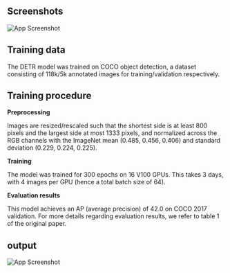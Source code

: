 
## Screenshots

![App Screenshot](https://via.placeholder.com/468x300?text=App+Screenshot+Here)

## Training data
The DETR model was trained on COCO object detection, a dataset consisting of 118k/5k annotated images for training/validation respectively.
## Training procedure
**Preprocessing**

Images are resized/rescaled such that the shortest side is at least 800 pixels and the largest side at most 1333 pixels, and normalized across the RGB channels with the ImageNet mean (0.485, 0.456, 0.406) and standard deviation (0.229, 0.224, 0.225).

**Training**

The model was trained for 300 epochs on 16 V100 GPUs. This takes 3 days, with 4 images per GPU (hence a total batch size of 64).

**Evaluation results**

This model achieves an AP (average precision) of 42.0 on COCO 2017 validation. For more details regarding evaluation results, we refer to table 1 of the original paper.

## output

![App Screenshot](https://via.placeholder.com/468x300?text=App+Screenshot+Here)

